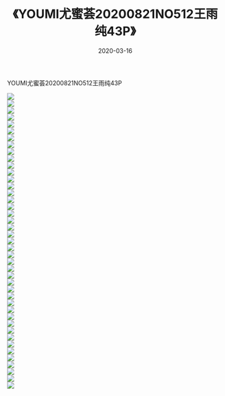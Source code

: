 ﻿---
layout: post
title:  《YOUMI尤蜜荟20200821NO512王雨纯43P》
date:   2020-03-16
img: http://img.660000.xyz/Sharelink/性感/2020/YOUMI尤蜜荟20200821NO512王雨纯43P/000.jpg
categories: [美女, 清纯, 唯美]
---

YOUMI尤蜜荟20200821NO512王雨纯43P

  ![](http://img.660000.xyz/Sharelink/性感/2020/YOUMI尤蜜荟20200821NO512王雨纯43P/001.jpg) <br> ![](http://img.660000.xyz/Sharelink/性感/2020/YOUMI尤蜜荟20200821NO512王雨纯43P/002.jpg) <br> ![](http://img.660000.xyz/Sharelink/性感/2020/YOUMI尤蜜荟20200821NO512王雨纯43P/003.jpg) <br> ![](http://img.660000.xyz/Sharelink/性感/2020/YOUMI尤蜜荟20200821NO512王雨纯43P/004.jpg) <br> ![](http://img.660000.xyz/Sharelink/性感/2020/YOUMI尤蜜荟20200821NO512王雨纯43P/005.jpg) <br> ![](http://img.660000.xyz/Sharelink/性感/2020/YOUMI尤蜜荟20200821NO512王雨纯43P/006.jpg) <br> ![](http://img.660000.xyz/Sharelink/性感/2020/YOUMI尤蜜荟20200821NO512王雨纯43P/007.jpg) <br> ![](http://img.660000.xyz/Sharelink/性感/2020/YOUMI尤蜜荟20200821NO512王雨纯43P/008.jpg) <br> ![](http://img.660000.xyz/Sharelink/性感/2020/YOUMI尤蜜荟20200821NO512王雨纯43P/009.jpg) <br> ![](http://img.660000.xyz/Sharelink/性感/2020/YOUMI尤蜜荟20200821NO512王雨纯43P/010.jpg) <br> ![](http://img.660000.xyz/Sharelink/性感/2020/YOUMI尤蜜荟20200821NO512王雨纯43P/011.jpg) <br> ![](http://img.660000.xyz/Sharelink/性感/2020/YOUMI尤蜜荟20200821NO512王雨纯43P/012.jpg) <br> ![](http://img.660000.xyz/Sharelink/性感/2020/YOUMI尤蜜荟20200821NO512王雨纯43P/013.jpg) <br> ![](http://img.660000.xyz/Sharelink/性感/2020/YOUMI尤蜜荟20200821NO512王雨纯43P/014.jpg) <br> ![](http://img.660000.xyz/Sharelink/性感/2020/YOUMI尤蜜荟20200821NO512王雨纯43P/015.jpg) <br> ![](http://img.660000.xyz/Sharelink/性感/2020/YOUMI尤蜜荟20200821NO512王雨纯43P/016.jpg) <br> ![](http://img.660000.xyz/Sharelink/性感/2020/YOUMI尤蜜荟20200821NO512王雨纯43P/017.jpg) <br> ![](http://img.660000.xyz/Sharelink/性感/2020/YOUMI尤蜜荟20200821NO512王雨纯43P/018.jpg) <br> ![](http://img.660000.xyz/Sharelink/性感/2020/YOUMI尤蜜荟20200821NO512王雨纯43P/019.jpg) <br> ![](http://img.660000.xyz/Sharelink/性感/2020/YOUMI尤蜜荟20200821NO512王雨纯43P/020.jpg) <br> ![](http://img.660000.xyz/Sharelink/性感/2020/YOUMI尤蜜荟20200821NO512王雨纯43P/021.jpg) <br> ![](http://img.660000.xyz/Sharelink/性感/2020/YOUMI尤蜜荟20200821NO512王雨纯43P/022.jpg) <br> ![](http://img.660000.xyz/Sharelink/性感/2020/YOUMI尤蜜荟20200821NO512王雨纯43P/023.jpg) <br> ![](http://img.660000.xyz/Sharelink/性感/2020/YOUMI尤蜜荟20200821NO512王雨纯43P/024.jpg) <br> ![](http://img.660000.xyz/Sharelink/性感/2020/YOUMI尤蜜荟20200821NO512王雨纯43P/025.jpg) <br> ![](http://img.660000.xyz/Sharelink/性感/2020/YOUMI尤蜜荟20200821NO512王雨纯43P/026.jpg) <br> ![](http://img.660000.xyz/Sharelink/性感/2020/YOUMI尤蜜荟20200821NO512王雨纯43P/027.jpg) <br> ![](http://img.660000.xyz/Sharelink/性感/2020/YOUMI尤蜜荟20200821NO512王雨纯43P/028.jpg) <br> ![](http://img.660000.xyz/Sharelink/性感/2020/YOUMI尤蜜荟20200821NO512王雨纯43P/029.jpg) <br> ![](http://img.660000.xyz/Sharelink/性感/2020/YOUMI尤蜜荟20200821NO512王雨纯43P/030.jpg) <br> ![](http://img.660000.xyz/Sharelink/性感/2020/YOUMI尤蜜荟20200821NO512王雨纯43P/031.jpg) <br> ![](http://img.660000.xyz/Sharelink/性感/2020/YOUMI尤蜜荟20200821NO512王雨纯43P/032.jpg) <br> ![](http://img.660000.xyz/Sharelink/性感/2020/YOUMI尤蜜荟20200821NO512王雨纯43P/033.jpg) <br> ![](http://img.660000.xyz/Sharelink/性感/2020/YOUMI尤蜜荟20200821NO512王雨纯43P/034.jpg) <br> ![](http://img.660000.xyz/Sharelink/性感/2020/YOUMI尤蜜荟20200821NO512王雨纯43P/035.jpg) <br> ![](http://img.660000.xyz/Sharelink/性感/2020/YOUMI尤蜜荟20200821NO512王雨纯43P/036.jpg) <br> ![](http://img.660000.xyz/Sharelink/性感/2020/YOUMI尤蜜荟20200821NO512王雨纯43P/037.jpg) <br> ![](http://img.660000.xyz/Sharelink/性感/2020/YOUMI尤蜜荟20200821NO512王雨纯43P/038.jpg) <br> ![](http://img.660000.xyz/Sharelink/性感/2020/YOUMI尤蜜荟20200821NO512王雨纯43P/039.jpg) <br> ![](http://img.660000.xyz/Sharelink/性感/2020/YOUMI尤蜜荟20200821NO512王雨纯43P/040.jpg) <br> ![](http://img.660000.xyz/Sharelink/性感/2020/YOUMI尤蜜荟20200821NO512王雨纯43P/041.jpg) <br> ![](http://img.660000.xyz/Sharelink/性感/2020/YOUMI尤蜜荟20200821NO512王雨纯43P/042.jpg) <br> ![](http://img.660000.xyz/Sharelink/性感/2020/YOUMI尤蜜荟20200821NO512王雨纯43P/043.jpg) <br>